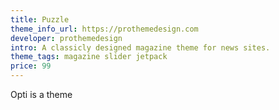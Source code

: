 ```yaml
---
title: Puzzle
theme_info_url: https://prothemedesign.com
developer: prothemedesign
intro: A classicly designed magazine theme for news sites.
theme_tags: magazine slider jetpack
price: 99
---
```

Opti is a theme
